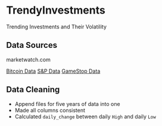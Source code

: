 # TrendyInvestments
Trending Investments and Their Volatility

## Data Sources
marketwatch.com

[Bitcoin Data](https://www.marketwatch.com/investing/cryptocurrency/btcusd/download-data)
[S&P Data](https://www.marketwatch.com/investing/index/spx/download-data)
[GameStop Data](https://www.marketwatch.com/investing/stock/gme/download-data)

## Data Cleaning
* Append files for five years of data into one
* Made all columns consistent
* Calculated `daily_change` between daily `High` and daily `Low`




